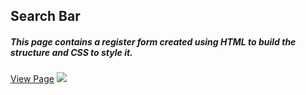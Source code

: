 
<h2>Search Bar</h2>
<h5>This page contains a register form created using HTML to build the structure and CSS to style it.</h5>
<a href="https://ali-alahdal.github.io/Register_Page/">View Page</a>


<img src="/images/Register_Page" />


